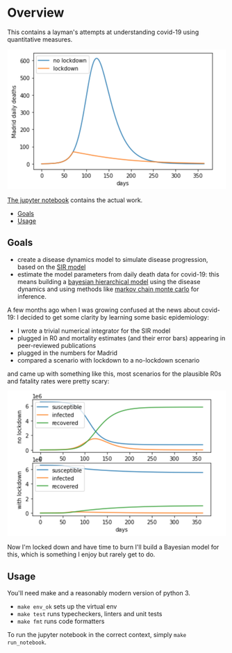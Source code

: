 # Overview

This contains a layman's attempts at understanding covid-19 using quantitative measures.

![daily_deaths](media/daily_deaths.png)

[The jupyter notebook](sir.ipynb) contains the actual work.

* [Goals](#goals)
* [Usage](#usage)

## Goals

* create a disease dynamics model to simulate disease progression, based on the [SIR model](https://en.wikipedia.org/wiki/Compartmental_models_in_epidemiology)
* estimate the model parameters from daily death data for covid-19: this means building a [bayesian hierarchical model](https://en.wikipedia.org/wiki/Bayesian_hierarchical_modeling) using the disease dynamics and using methods like [markov chain monte carlo](https://en.wikipedia.org/wiki/Markov_chain_Monte_Carlo) for inference.

A few months ago when I was growing confused at the news about covid-19: I decided to get some clarity by learning some basic epidemiology:
* I wrote a trivial numerical integrator for the SIR model
* plugged in R0 and mortality estimates (and their error bars) appearing in peer-reviewed publications
* plugged in the numbers for Madrid
* compared a scenario with lockdown to a no-lockdown scenario

and came up with something like this, most scenarios for the plausible R0s and fatality rates were pretty scary:

![comparison](media/comparison.png)

Now I'm locked down and have time to burn I'll build a Bayesian model for this, which is something I enjoy but rarely get to do.

## Usage

You'll need make and a reasonably modern version of python 3.

* `make env_ok` sets up the virtual env
* `make test` runs typecheckers, linters and unit tests
* `make fmt` runs code formatters

To run the jupyter notebook in the correct context, simply `make run_notebook`.
